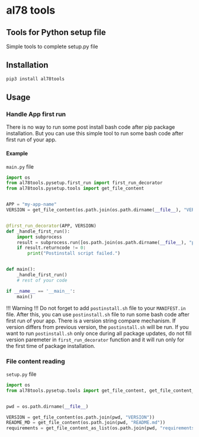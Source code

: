 # al78 tools

## Tools for Python setup file
Simple tools to complete setup.py file


## Installation
```bash
pip3 install al78tools
```

## Usage

### Handle App first run

There is no way to run some post install bash code after pip package installation. But you can use this simple
tool to run some bash code after first run of your app.

#### Example
`main.py` file
```python
import os
from al78tools.pysetup.first_run import first_run_decorator
from al78tools.pysetup.tools import get_file_content


APP = "my-app-name"
VERSION = get_file_content(os.path.join(os.path.dirname(__file__), "VERSION"))


@first_run_decorator(APP, VERSION)
def _handle_first_run():
    import subprocess
    result = subprocess.run([os.path.join(os.path.dirname(__file__), "postinstall.sh")])
    if result.returncode != 0:
        print("Postinstall script failed.")


def main():    
    _handle_first_run()
    # rest of your code

if __name__ == '__main__':
    main()
```
!!! Warning !!! Do not forget to add `postinstall.sh` file to your `MANIFEST.in` file.
After this, you can use `postinstall.sh` file to run some bash code after first run of your app.
There is a version string compare mechanism. If version differs from previous version, the `postinstall.sh` will be run.
If you want to run `postinstall.sh` only once during all package updates, do not fill version paremeter in `first_run_decorator` function
and it will run only for the first time of package installation.


### File content reading
`setup.py` file
```python
import os
from al78tools.pysetup.tools import get_file_content, get_file_content_as_list


pwd = os.path.dirname(__file__)

VERSION = get_file_content(os.path.join(pwd, "VERSION"))
README_MD = get_file_content(os.path.join(pwd, "README.md"))
requirements = get_file_content_as_list(os.path.join(pwd, "requirements.txt"))
```
